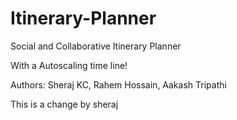 # Itinerary-Planner

Social and Collaborative Itinerary Planner

With a Autoscaling time line!

Authors: Sheraj KC, Rahem Hossain, Aakash Tripathi

This is a change by sheraj
